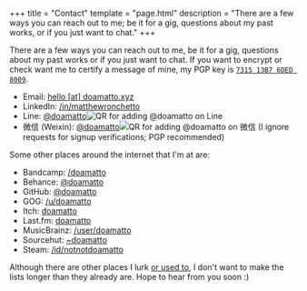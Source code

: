 +++
title = "Contact"
template = "page.html"
description = "There are a few ways you can reach out to me; be it for a gig, questions about my past works, or if you just want to chat."
+++

There are a few ways you can reach out to me, be it for a gig, questions about my past works or if you just want to chat. If you want to encrypt or check want me to certify a message of mine, my PGP key is [`7315 13B7 6DED 8009`](/assets/pgp.asc).

- Email: [hello \[at\] doamatto.xyz](mailto:hello@doamatto.xyz)
- LinkedIn: [/in/matthewronchetto](https://www.linkedin.com/in/matthewronchetto)
- Line: <a href="https://line.me/ti/p/uLA62qxZTr" class="himgl">@doamatto</a><img src="/assets/line_invite.jpg" class="himg" loading="lazy" alt="QR for adding @doamatto on Line" />
- 微信 (Weixin): <a href="/assets/wechat_invite.jpg" class="himgl">@doamatto</a><img src="/assets/wechat_invite.jpg" class="himg" loading="lazy" alt="QR for adding @doamatto on 微信" /> (I ignore requests for signup verifications; PGP recommended)

Some other places around the internet that I'm at are:
- Bandcamp: [/doamatto](https://bandcamp.com/doamatto)
- Behance: [@doamatto](https://be.net/doamatto)
- GitHub: [@doamatto](https://github.com/doamatto)
- GOG: [/u/doamatto](https://www.gog.com/u/doamatto)
- Itch: [doamatto](https://doamatto.itch.io)
- Last.fm: [doamatto](https://last.fm/user/doamatto)
- MusicBrainz: [/user/doamatto](https://musicbrainz.org/user/doamatto)
- Sourcehut: [~doamatto](https://sr.ht/~doamatto/)
- Steam: [/id/notnotdoamatto](https://steamcommunity.com/id/notnotdoamatto)

Although there are other places I lurk [or used to](/archive/social), I don't want to make the lists longer than they already are. Hope to hear from you soon :)
